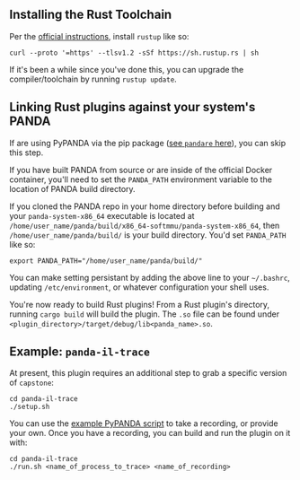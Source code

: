 ## Installing the Rust Toolchain

Per the [official instructions](https://www.rust-lang.org/learn/get-started), install `rustup` like so:

```
curl --proto '=https' --tlsv1.2 -sSf https://sh.rustup.rs | sh
```

If it's been a while since you've done this, you can upgrade the compiler/toolchain by running `rustup update`.

## Linking Rust plugins against your system's PANDA

If are using PyPANDA via the pip package ([see `pandare` here](https://pypi.org/project/pandare/)), you can skip this step.

If you have built PANDA from source or are inside of the official Docker container, you'll need to set the `PANDA_PATH` environment variable to the location of PANDA build directory.

If you cloned the PANDA repo in your home directory before building and your `panda-system-x86_64` executable is located at `/home/user_name/panda/build/x86_64-softmmu/panda-system-x86_64`, then `/home/user_name/panda/build/` is your build directory. You'd set `PANDA_PATH` like so:

```
export PANDA_PATH="/home/user_name/panda/build/"
```

You can make setting persistant by adding the above line to your `~/.bashrc`, updating `/etc/environment`, or whatever configuration your shell uses.

You're now ready to build Rust plugins! From a Rust plugin's directory, running `cargo build` will build the plugin. The `.so` file can be found under `<plugin_directory>/target/debug/lib<panda_name>.so`.

## Example: `panda-il-trace`

At present, this plugin requires an additional step to grab a specific version of `capstone`:

```
cd panda-il-trace
./setup.sh
```

You can use the [example PyPANDA script](./take_test_recording.py) to take a recording, or provide your own. Once you have a recording, you can build and run the plugin on it with:

```
cd panda-il-trace
./run.sh <name_of_process_to_trace> <name_of_recording>
```
